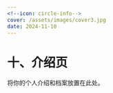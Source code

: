 ```yaml
---
<!--icon: circle-info-->
cover: /assets/images/cover3.jpg
date: 2024-11-10
---
```


# 十、介绍页

将你的个人介绍和档案放置在此处。
